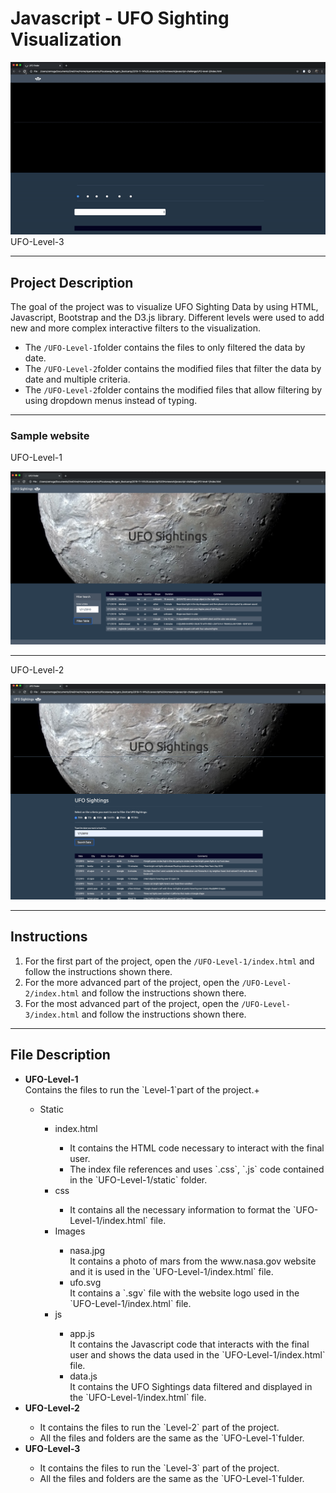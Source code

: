 # Javascript - UFO Sighting Visualization

![Running Level 3](Web-Samples/UFO-Level-3.gif "Web Running")
UFO-Level-3

---

## Project Description

The goal of the project was to visualize UFO Sighting Data by using HTML, Javascript, Bootstrap and the D3.js library. Different levels were used to add new and more complex interactive filters to the visualization.

- The `/UFO-Level-1`folder contains the files to only filtered the data by date.  
- The `/UFO-Level-2`folder contains the modified files that filter the data by date and multiple criteria.
- The `/UFO-Level-2`folder contains the modified files that allow filtering by using dropdown menus instead of typing.

---

### Sample website

UFO-Level-1

![Static Level 1](Web-Samples/UFO-Level-1.png "Sample Level 1")

---

UFO-Level-2

![Static Level 2](Web-Samples/UFO-Level-2.png "Sample Level 2")

---

## Instructions

1. For the first part of the project, open the `/UFO-Level-1/index.html` and follow the instructions shown there.
2. For the more advanced part of the project, open the `/UFO-Level-2/index.html` and follow the instructions shown there.
3. For the most advanced part of the project, open the `/UFO-Level-3/index.html` and follow the instructions shown there.

---

## File Description

<ul>
    <li><b>UFO-Level-1</b></li>
    Contains the files to run the `Level-1`part of the project.+
    <ul>
        <li>Static</li>
        <ul>
            <li>index.html</li>
            <ul>
                <li>It contains the HTML code necessary to interact with the final user.</li>
                <li>The index file references and uses `.css`, `.js` code contained in the
                    `UFO-Level-1/static` folder.</li>
            </ul>
            <li>css</li>
            <ul>
                <li> It contains all the necessary information to format the `UFO-Level-1/index.html` file.</li>
            </ul>
            <li>Images</li>
            <ul>
                <li>nasa.jpg</li>
                It contains a photo of mars from the www.nasa.gov website and it is used in the `UFO-Level-1/index.html`
                file.
                <li>ufo.svg</li>
                It contains a `.sgv` file with the website logo used in the `UFO-Level-1/index.html` file.
            </ul>
            <li>js</li>
            <ul>
                <li>app.js</li>
                It contains the Javascript code that interacts with the final user and shows the data used in the
                `UFO-Level-1/index.html` file.
                <li>data.js</li>
                It contains the UFO Sightings data filtered and displayed in the `UFO-Level-1/index.html` file.
            </ul>
        </ul>
    </ul>
    <li><b>UFO-Level-2</b></li>
    <ul>
        <li>It contains the files to run the `Level-2` part of the project.</li>
        <li>All the files and folders are the same as the `UFO-Level-1`fulder.</li>
    </ul>
    <li><b>UFO-Level-3</b></li>
    <ul>
        <li>It contains the files to run the `Level-3` part of the project.</li>
        <li>All the files and folders are the same as the `UFO-Level-1`fulder.</li>
    </ul>
    <ul>
</ul>